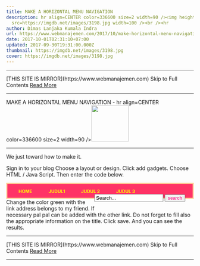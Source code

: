 ```yaml
---
title: MAKE A HORIZONTAL MENU NAVIGATION
description: hr align=CENTER color=336600 size=2 width=90 /><img height=97
  src=https://imgdb.net/images/3198.jpg width=100 /><br /><hr
author: Dimas Lanjaka Kumala Indra
url: https://www.webmanajemen.com/2017/10/make-horizontal-menu-navigation.html
date: 2017-10-01T02:31:10+07:00
updated: 2017-09-30T19:31:00.000Z
thumbnail: https://imgdb.net/images/3198.jpg
cover: https://imgdb.net/images/3198.jpg
---
```


<hr/> [THIS SITE IS MIRROR](https://www.webmanajemen.com) Skip to Full Contents <a href="https://www.webmanajemen.com/2017/10/make-horizontal-menu-navigation.html" rel="follow" class="button" id="read-more">Read More</a> <hr/> MAKE A HORIZONTAL MENU NAVIGATION - hr align=CENTER color=336600 size=2 width=90 /><img height=97 src=https://imgdb.net/images/3198.jpg width=100 /><br /><hr Maybe my friend already familiar with the name of the menu horizontally. Here I will make a simple horizontal navigation menu which is more easily applied to a template. The menu is usually located below the header.
Below is a picture of a horizontal navigation menu that we will create. 


We just toward how to make it. 

 Sign in to your blog 
 Choose a layout or design. 
 Click add gadgets. 
 Choose HTML / Java Script. 
 Then enter the code below. 
<style type="text/css">
/*----------------------------------*/
.Nav a { width: auto; height: auto; text-decoration: none; }
.Nav a { text-align: center; text-decoration:none;color:#ffffcc; padding:1px 20px 1px 20px;font-weight:bold; font-size:12px; }
.Nav a:hover {padding:3px 20px 3px; 20px; text-align:center; text-decoration:none; color:#000033; font-weight:bold; border:3px; background-color: #000000;}
</style>
<div style="border: 3px solid #ffcc99; height:px;background-color:#FF3366;">
<div style="width: auto; padding: 10px;" class="Nav" align="left">
<a href="http://web-manajemen.blogspot.co.id"target="_blank"><span style="font-weight:bold; color:#FFFF00; ">HOME</span></a>
<a href="http://web-manajemen.blogspot.co.id/2010/01/kode- warna.html"target="_blank"><span style="font-weight:bold;color:#FFff00;">JUDUL1 </span></a>
<a href="http://web-manajemen.blogspot.co.id/2010/08/menambah-satu-kolom-di-bawah-header.html"target="_blank"><span style="font-weight:bold; color:#FFff00;">JUDUL 2</span></a>
<a href="http://web-manajemen.blogspot.co.id/2010/10/membuat-menu-navigasi-horizontal.html"target="_blank"><span style="font-weight:bold; color:#FFff00;">JUDUL 3</span></a>
<form action="http://web-manajemen.blogspot.co.id/search" id="searchform" method="get" style="display: inline; float:right; padding-right:10px; padding-bottom:px" > <input id="searchbox" maxlength="" name="q" onblur="if (this.value == "") {this.value = "Search...";}" onfocus="if (this.value == "Search...") {this.value = ""}" value="Search..." type="text" /> <input class="btn" name="" " value="search" type="submit" span style="font-weight:bold; font-size:12px; color:#ff3399" />
</form>
</div></div> 
 Change the color green with the link address belongs to my friend. If necessary pal pal can be added with the other link. 
 Do not forget to fill also the appropriate information on the title. 
 Click save. 
And you can see the results. <hr/> [THIS SITE IS MIRROR](https://www.webmanajemen.com) Skip to Full Contents <a href="https://www.webmanajemen.com/2017/10/make-horizontal-menu-navigation.html" rel="follow" class="button" id="read-more">Read More</a> <hr/>
